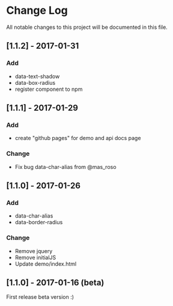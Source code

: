 # Change Log
All notable changes to this project will be documented in this file.

## [1.1.2] - 2017-01-31
### Add
- data-text-shadow
- data-box-radius
- register component to npm

## [1.1.1] - 2017-01-29
### Add
- create "github pages" for demo and api docs page

### Change
- Fix bug data-char-alias from @mas_roso

## [1.1.0] - 2017-01-26
### Add
- data-char-alias
- data-border-radius

### Change
- Remove jquery
- Remove initialJS
- Update demo/index.html 

## [1.1.0] - 2017-01-16 (beta)
First release beta version :)
